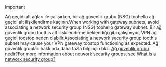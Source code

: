 > [!IMPORTANT]
> <span data-ttu-id="c589d-101">Ağ geçidi alt ağları ile çalışırken, bir ağ güvenlik grubu (NSG) toohello ağ geçidi alt ilişkilendirme kaçının.</span><span class="sxs-lookup"><span data-stu-id="c589d-101">When working with gateway subnets, avoid associating a network security group (NSG) toohello gateway subnet.</span></span> <span data-ttu-id="c589d-102">Bir ağ güvenlik grubu toothis alt ilişkilendirme beklendiği gibi çalışmıyor, VPN ağ geçidi toostop neden olabilir.</span><span class="sxs-lookup"><span data-stu-id="c589d-102">Associating a network security group toothis subnet may cause your VPN gateway toostop functioning as expected.</span></span> <span data-ttu-id="c589d-103">Ağ güvenlik grupları hakkında daha fazla bilgi için bkz. [Ağ güvenlik grubu nedir?](../articles/virtual-network/virtual-networks-nsg.md)</span><span class="sxs-lookup"><span data-stu-id="c589d-103">For more information about network security groups, see [What is a network security group?](../articles/virtual-network/virtual-networks-nsg.md)</span></span>
> 
> 

